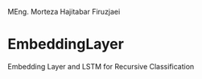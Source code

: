 MEng. Morteza Hajitabar Firuzjaei
# EmbeddingLayer
Embedding Layer and LSTM for Recursive Classification
